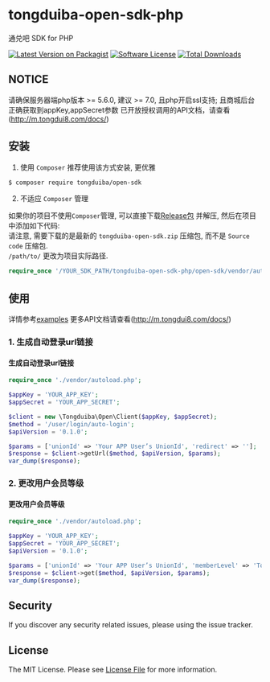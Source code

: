 # tongduiba-open-sdk-php
通兑吧 SDK for PHP

[![Latest Version on Packagist][ico-version]][link-packagist]
[![Software License][ico-license]](LICENSE.md)
[![Total Downloads][ico-downloads]][link-downloads]


## NOTICE

请确保服务器端php版本 >= 5.6.0, 建议 >= 7.0, 且php开启ssl支持; 且商城后台正确获取到appKey,appSecret参数
已开放授权调用的API文档，请查看(http://m.tongdui8.com/docs/)


## 安装

1. 使用 `Composer`
推荐使用该方式安装, 更优雅  

``` bash
$ composer require tongduiba/open-sdk
```

2. 不适应 `Composer` 管理  

如果你的项目不使用`Composer`管理, 可以直接下载[Release包](https://github.com/idouzi/tongduiba-open-sdk-php/releases) 并解压, 然后在项目中添加如下代码:  
请注意, 需要下载的是最新的 `tongduiba-open-sdk.zip` 压缩包, 而不是 `Source code`  压缩包.  
`/path/to/` 更改为项目实际路径.   
``` php
require_once '/YOUR_SDK_PATH/tongduiba-open-sdk-php/open-sdk/vendor/autoload.php';
``` 

## 使用

详情参考[examples](examples) 更多API文档请查看(http://m.tongdui8.com/docs/)

### 1. 生成自动登录url链接

#### 生成自动登录url链接
``` php
require_once './vendor/autoload.php';

$appKey = 'YOUR_APP_KEY';
$appSecret = 'YOUR_APP_SECRET';

$client = new \Tongduiba\Open\Client($appKey, $appSecret);
$method = '/user/login/auto-login';
$apiVersion = '0.1.0';

$params = ['unionId' => 'Your APP User’s UnionId', 'redirect' => ''];
$response = $client->getUrl($method, $apiVersion, $params);
var_dump($response);
```

### 2. 更改用户会员等级

#### 更改用户会员等级
``` php
require_once './vendor/autoload.php';

$appKey = 'YOUR_APP_KEY';
$appSecret = 'YOUR_APP_SECRET';
$apiVersion = '0.1.0';

$params = ['unionId' => 'Your APP User’s UnionId', 'memberLevel' => 'To Change Member’s Level'];
$response = $client->get($method, $apiVersion, $params);
var_dump($response);
```

## Security

If you discover any security related issues, please using the issue tracker.


## License

The MIT License. Please see [License File](LICENSE) for more information.

[ico-version]: https://img.shields.io/packagist/v/tongduiba/open-sdk.svg?style=flat-square
[ico-license]: https://img.shields.io/badge/license-MIT-brightgreen.svg?style=flat-square
[ico-downloads]: https://img.shields.io/packagist/dt/tongduiba/open-sdk.svg?style=flat-square

[link-packagist]: https://packagist.org/packages/tongduiba/open-sdk
[link-downloads]: https://packagist.org/packages/tongduiba/open-sdk
